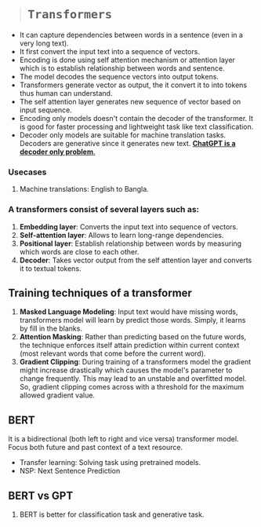 > # **`Transformers`**

-   It can capture dependencies between words in a sentence (even in a very long text).
-   It first convert the input text into a sequence of vectors.
-   Encoding is done using self attention mechanism or attention layer which is to establish relationship between words and sentence.
-   The model decodes the sequence vectors into output tokens.
-   Transformers generate vector as output, the it convert it to into tokens thus human can understand.
-   The self attention layer generates new sequence of vector based on input sequence.
-   Encoding only models doesn't contain the decoder of the transformer. It is good for faster processing and lightweight task like text classification.
-   Decoder only models are suitable for machine translation tasks. Decoders are generative since it generates new text. <ins>**ChatGPT is a decoder only problem**.</ins>

### Usecases

1. Machine translations: English to Bangla.

### A transformers consist of several layers such as:

1. **Embedding layer**: Converts the input text into sequence of vectors.
2. **Self-attention layer**: Allows to learn long-range dependencies.
3. **Positional layer**: Establish relationship between words by measuring which words are close to each other.
4. **Decoder**: Takes vector output from the self attention layer and converts it to textual tokens.

## Training techniques of a transformer

1. **Masked Language Modeling**: Input text would have missing words, transformers model will learn by predict those words. Simply, it learns by fill in the blanks.
2. **Attention Masking**: Rather than predicting based on the future words, the technique enforces itself attain prediction within current context (most relevant words that come before the current word).
3. **Gradient Clipping**: During training of a transformers model the gradient might increase drastically which causes the model's parameter to change frequently. This may lead to an unstable and overfitted model. So, gradient clipping comes across with a threshold for the maximum allowed gradient value.

## BERT

It is a bidirectional (both left to right and vice versa) transformer model. Focus both future and past context of a text resource.

-   Transfer learning: Solving task using pretrained models.
-   NSP: Next Sentence Prediction

## BERT vs GPT

1. BERT is better for classification task and generative task.
